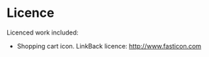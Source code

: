 # Licence




Licenced work included:

* Shopping cart icon. LinkBack licence: http://www.fasticon.com
